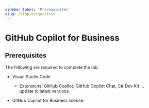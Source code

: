 ```yaml
---
sidebar_label: 'Prerequisites'
slug: /cfbprerequisites
---
```


# GitHub Copilot for Business

## Prerequisites

The following are required to complete the lab:

- Visual Studio Code
  - Extensions: GitHub Copilot, GitHub Copilot Chat, C# Dev Kit ... update to latest versions.

- GitHub Copilot for Business license.
